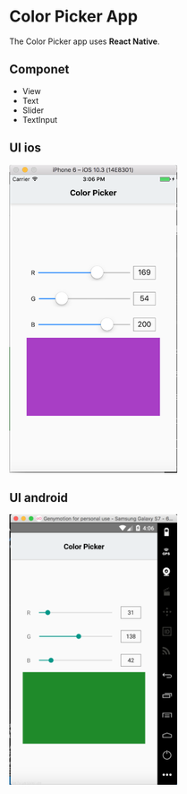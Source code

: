 # Color Picker App
The Color Picker app uses **React Native**. 

## Componet
- View
- Text
- Slider
- TextInput

## UI ios
<img src="image/ui-ios.png" width="300"/>
  
## UI android
<img src="image/ui-android.png" width="300"/>